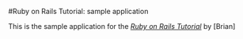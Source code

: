 #Ruby on Rails Tutorial: sample application

This is the sample application for
the [*Ruby on Rails Tutorial*](http://railstutorial.org/)
by [Brian] 
